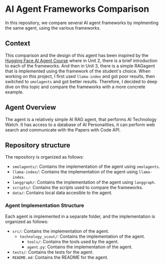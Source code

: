 # AI Agent Frameworks Comparison


In this repository, we compare several AI agent frameworks by implmenting the same agent, using the various frameworks.

## Context

This comparison and the design of this agent has been inspired by the [Hugging Face AI Agent Course](https://huggingface.co/learn/ai-agents-course/en/unit0/introduction) where in Unit 2, there is a brief introduction to each of the frameworks.
And then in Unit 3, there is a simple RAGagent that is implemented using the framework of the student's choice.
When working on this project, I first used `llama-index` and got poor results, then switched to `smolagents` and got better results.
Therefore, I decided to deep dive on this topic and compare the frameworks with a more concrete example.


## Agent Overview

The agent is a relatively simple AI RAG agent, that performs AI Technology Watch.
It has access to a database of AI Personalities, it can perform web search and communicate with the Papers with Code API.

## Repository structure

The repository is organized as follows:

- `smolagents/`: Contains the implementation of the agent using `smolagents`.
- `llama-index/`: Contains the implementation of the agent using `llama-index`.
- `langgraph/`: Contains the implementation of the agent using `langgraph`.
- `scripts/`: Contains the scripts used to compare the frameworks.
- `data/`: Contains local data accesible to the agent.


### Agent Implementation Structure

Each agent is implemented in a separate folder, and the implementation is organized as follows:

- `src/`: Contains the implementation of the agent.
    - `technology_scout/`: Contains the implementation of the agent.
        - `tools/`: Contains the tools used by the agent.
        - `agent.py`: Contains the implementation of the agent.
- `tests/`: Contains the tests for the agent.
- `README.md`: Contains the README for the agent.


